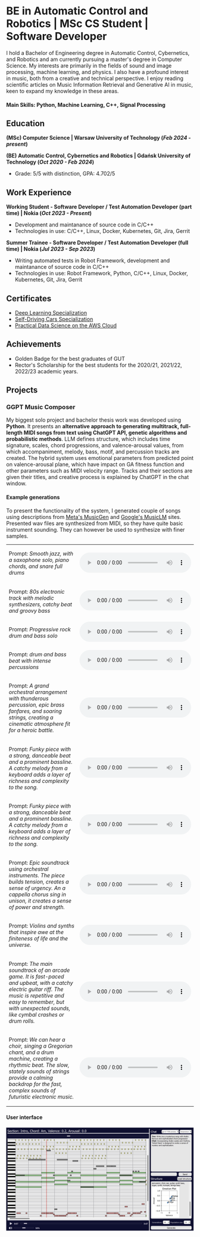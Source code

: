 # BE in Automatic Control and Robotics | MSc CS Student | Software Developer

I hold a Bachelor of Engineering degree in Automatic Control, Cybernetics, and Robotics and am currently pursuing a master's degree in Computer Science. My interests are primarily in the fields of sound and image processing, machine learning, and physics. I also have a profound interest in music, both from a creative and technical perspective. I enjoy reading scientific articles on Music Information Retrieval and Generative AI in music, keen to expand my knowledge in these areas.

#### Main Skills: Python, Machine Learning, C++, Signal Processing

## Education
**(MSc) Computer Science | Warsaw University of Technology (_Feb 2024 - present_)**

**(BE) Automatic Control, Cybernetics and Robotics	| Gdańsk University of Technology (_Oct 2020 - Feb 2024_)**
- Grade: 5/5 with distinction, GPA: 4.702/5

## Work Experience
**Working Student - Software Developer / Test Automation Developer (part time) | Nokia (_Oct 2023 - Present_)**
- Development and maintanance of source code in C/C++
- Technologies in use: C/C++, Linux, Docker, Kubernetes, Git, Jira, Gerrit

**Summer Trainee - Software Developer / Test Automation Developer (full time) | Nokia (_Jul 2023 - Sep 2023_)**
- Writing automated tests in Robot Framework, development and maintanance of source code in C/C++
- Technologies in use: Robot Framework, Python, C/C++, Linux, Docker, Kubernetes, Git, Jira, Gerrit

## Certificates
- [Deep Learning Specialization](https://www.coursera.org/account/accomplishments/specialization/PYP8WKSV9SNV)
- [Self-Driving Cars Specialization](https://www.coursera.org/account/accomplishments/specialization/GC3UMG2D8USH?utm_source=link&utm_medium=certificate&utm_content=cert_image&utm_campaign=sharing_cta&utm_product=s12n)
- [Practical Data Science on the AWS Cloud](https://www.coursera.org/account/accomplishments/specialization/PWMCC339YXJN)

## Achievements
- Golden Badge for the best graduates of GUT
- Rector's Scholarship for the best students for the 2020/21, 2021/22, 2022/23 academic years.

## Projects
### GGPT Music Composer

My biggest solo project and bachelor thesis work was developed using **Python**. It presents an **alternative approach to generating multitrack, full-length MIDI songs from text using ChatGPT API, genetic algorithms and probabilistic methods**. LLM defines structure, which includes time signature, scales, chord progressions, and valence-arousal values, from which accompaniment, melody,
bass, motif, and percussion tracks are created. The hybrid system uses emotional parameters from predicted point on valence-arousal plane, which have impact on GA fitness function and other parameters such as MIDI velocity range. Tracks and their sections are given their titles, and creative process is explained by ChatGPT in the chat window.

#### Example generations
To present the functionality of the system, I generated couple of songs using descriptions from [Meta's MusicGen](https://audiocraft.metademolab.com/musicgen.html) and [Google's MusicLM](https://google-research.github.io/seanet/musiclm/examples/) sites. Presented wav files are synthesized from MIDI, so they have quite basic instrument sounding. They can however be used to synthesize with finer samples.

<table>
<tr>
<td>

Prompt: *Smooth jazz, with a saxophone solo, piano chords, and snare full drums*

</td>
<td>

<audio controls>
  <source src="assets/audio/Velvet-Evening-20231208-114938.wav" type="audio/wav">
Audio can not be played.
</audio>

</td>
</tr>

<tr>
<td>

Prompt: *80s electronic track with melodic synthesizers, catchy beat and groovy bass*

</td>
<td>

<audio controls>
  <source src="assets/audio/Retro-Synthwave-20231209-175338.wav" type="audio/wav">
Audio can not be played.
</audio>

</td>
</tr>

<tr>
<td>

Prompt: *Progressive rock drum and bass solo*

</td>
<td>

<audio controls>
  <source src="assets/audio/Progressive-Odyssey-20231208-143.wav" type="audio/wav">
Audio can not be played.
</audio>

</td>
</tr>

<tr>
<td>

Prompt: *drum and bass beat with intense percussions*

</td>
<td>

<audio controls>
  <source src="assets/audio/Intense-Rhythm-20231208-115146.wav" type="audio/wav">
Audio can not be played.
</audio>

</td>
</tr>

<tr>
<td>

Prompt: *A grand orchestral arrangement with thunderous percussion, epic brass fanfares, and soaring strings, creating a cinematic atmosphere fit for a heroic battle.*

</td>
<td>

<audio controls>
  <source src="assets/audio/Heroic-Skies-20231208-130450.wav" type="audio/wav">
Audio can not be played.
</audio>

</td>
</tr>

<tr>
<td>

Prompt: *Funky piece with a strong, danceable beat and a prominent bassline. A catchy melody from a keyboard adds a layer of richness and complexity to the song.*

</td>
<td>

<audio controls>
  <source src="assets/audio/Funk-Odyssey-20231209-134348.wav" type="audio/wav">
Audio can not be played.
</audio>

</td>
</tr>

<tr>
<td>

Prompt: *Funky piece with a strong, danceable beat and a prominent bassline. A catchy melody from a keyboard adds a layer of richness and complexity to the song.*

</td>
<td>

<audio controls>
  <source src="assets/audio/Funk-Odyssey-20231209-134348.wav" type="audio/wav">
Audio can not be played.
</audio>

</td>
</tr>
<tr>
<td>

Prompt: *Epic soundtrack using orchestral instruments. The piece builds tension, creates a sense of urgency. An a cappella chorus sing in unison, it creates a sense of power and strength.*

</td>
<td>

<audio controls>
  <source src="assets/audio/Epic-Orchestral-Surge-20231208-1.wav" type="audio/wav">
Audio can not be played.
</audio>

</td>
</tr>

<tr>
<td>

Prompt: *Violins and synths that inspire awe at the finiteness of life and the universe.*

</td>
<td>

<audio controls>
  <source src="assets/audio/Celestial-Reverie-20231208-11391.wav" type="audio/wav">
Audio can not be played.
</audio>

</td>
</tr>

<tr>
<td>

Prompt: *The main soundtrack of an arcade game. It is fast-paced and upbeat, with a catchy electric guitar riff. The music is repetitive and easy to remember, but with unexpected sounds, like cymbal crashes or drum rolls.*

</td>
<td>

<audio controls>
  <source src="assets/audio/Arcade-Rush-20231208-135906.wav" type="audio/wav">
Audio can not be played.
</audio>

</td>
</tr>

<tr>
<td>

Prompt: *We can hear a choir, singing a Gregorian chant, and a drum machine, creating a rhythmic beat. The slow, stately sounds of strings provide a calming backdrop for the fast, complex sounds of futuristic electronic music.*

</td>
<td>

<audio controls>
  <source src="assets/audio/Ancient-Future-20231208-121749.wav" type="audio/wav">
Audio can not be played.
</audio>

</td>
</tr>

</table>

#### User interface
![GGPT Music Composer Interface](/assets/img/GGPTComposer.png)
